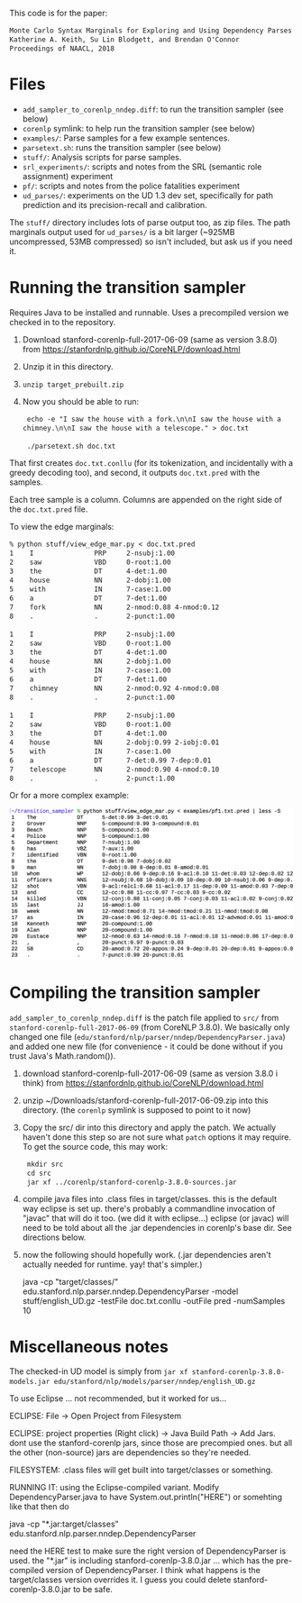 This code is for the paper:

    Monte Carlo Syntax Marginals for Exploring and Using Dependency Parses
    Katherine A. Keith, Su Lin Blodgett, and Brendan O'Connor
    Proceedings of NAACL, 2018

# Files

- `add_sampler_to_corenlp_nndep.diff`: to run the transition sampler (see below)
- `corenlp` symlink: to help run the transition sampler (see below)
- `examples/`: Parse samples for a few example sentences.
- `parsetext.sh`: runs the transition sampler (see below)
- `stuff/`: Analysis scripts for parse samples.
- `srl_experiments/`: scripts and notes from the SRL (semantic role assignment) experiment
- `pf/`: scripts and notes from the police fatalities experiment
- `ud_parses/`: experiments on the UD 1.3 dev set, specifically for path prediction and its precision-recall and calibration.

The `stuff/` directory includes lots of parse output too, as zip files.  The path marginals output used for `ud_parses/` is a bit larger (~925MB uncompressed, 53MB compressed) so isn't included, but ask us if you need it.

# Running the transition sampler

Requires Java to be installed and runnable.  Uses a precompiled version we checked in to the repository.

1. Download stanford-corenlp-full-2017-06-09 (same as version 3.8.0) from https://stanfordnlp.github.io/CoreNLP/download.html

2. Unzip it in this directory.

3. `unzip target_prebuilt.zip`

4. Now you should be able to run:

        echo -e "I saw the house with a fork.\n\nI saw the house with a chimney.\n\nI saw the house with a telescope." > doc.txt

        ./parsetext.sh doc.txt

That first creates `doc.txt.conllu` (for its tokenization, and incidentally with a greedy decoding too), and second, it outputs `doc.txt.pred` with the samples.

Each tree sample is a column.  Columns are appended on the right side of the `doc.txt.pred` file.

To view the edge marginals:

```
% python stuff/view_edge_mar.py < doc.txt.pred
1    I               PRP     2-nsubj:1.00
2    saw             VBD     0-root:1.00
3    the             DT      4-det:1.00
4    house           NN      2-dobj:1.00
5    with            IN      7-case:1.00
6    a               DT      7-det:1.00
7    fork            NN      2-nmod:0.88 4-nmod:0.12
8    .               .       2-punct:1.00

1    I               PRP     2-nsubj:1.00
2    saw             VBD     0-root:1.00
3    the             DT      4-det:1.00
4    house           NN      2-dobj:1.00
5    with            IN      7-case:1.00
6    a               DT      7-det:1.00
7    chimney         NN      2-nmod:0.92 4-nmod:0.08
8    .               .       2-punct:1.00

1    I               PRP     2-nsubj:1.00
2    saw             VBD     0-root:1.00
3    the             DT      4-det:1.00
4    house           NN      2-dobj:0.99 2-iobj:0.01
5    with            IN      7-case:1.00
6    a               DT      7-det:0.99 7-dep:0.01
7    telescope       NN      2-nmod:0.90 4-nmod:0.10
8    .               .       2-punct:1.00
```

Or for a more complex example:

![](pf1_edgemar_screenshot.png)


# Compiling the transition sampler

`add_sampler_to_corenlp_nndep.diff` is the patch file applied to `src/` from `stanford-corenlp-full-2017-06-09` (from CoreNLP 3.8.0).  We basically only changed one file (`edu/stanford/nlp/parser/nndep/DependencyParser.java`) and added one new file (for convenience - it could be done without if you trust Java's Math.random()).

1. download stanford-corenlp-full-2017-06-09 (same as version 3.8.0 i think)
from https://stanfordnlp.github.io/CoreNLP/download.html

2. unzip ~/Downloads/stanford-corenlp-full-2017-06-09.zip
into this directory.  (the `corenlp` symlink is supposed to point to it now)

3. Copy the src/ dir into this directory and apply the patch.  We actually haven't done this step so are not sure what `patch` options it may require.  To get the source code, this may work:

        mkdir src
        cd src
        jar xf ../corenlp/stanford-corenlp-3.8.0-sources.jar


4. compile java files into .class files in target/classes.  this is the
default way eclipse is set up.  there's probably a commandline invocation of
"javac" that will do it too.  (we did it with eclipse...)  eclipse (or javac) will need to be told about
all the .jar dependencies in corenlp's base dir.
See directions below.

4. now the following should hopefully work.
(.jar dependencies aren't actually needed for runtime.  yay!  that's simpler.)

    java -cp "target/classes/" edu.stanford.nlp.parser.nndep.DependencyParser -model stuff/english_UD.gz -testFile doc.txt.conllu -outFile pred -numSamples 10


# Miscellaneous notes

The checked-in UD model is simply from `jar xf stanford-corenlp-3.8.0-models.jar edu/stanford/nlp/models/parser/nndep/english_UD.gz`

To use Eclipse ... not recommended, but it worked for us...

ECLIPSE: File -> Open Project from Filesystem

ECLIPSE: project properties (Right click) -> Java Build Path -> Add Jars.  dont use the stanford-corenlp jars, since those are precompied ones. but all the other (non-source) jars are dependencies so they're needed.

FILESYSTEM: .class files will get built into target/classes or something.

RUNNING IT: using the Eclipse-compiled variant.  Modify DependencyParser.java to have System.out.println("HERE") or somehting like that then do

java -cp "*.jar:target/classes" edu.stanford.nlp.parser.nndep.DependencyParser

need the HERE test to make sure the right version of DependencyParser is used.  the "*.jar" is including stanford-corenlp-3.8.0.jar ... which has the pre-compiled version of DependencyParser.  I think what happens is the target/classes version overrides it.  I guess you could delete stanford-corenlp-3.8.0.jar to be safe.
